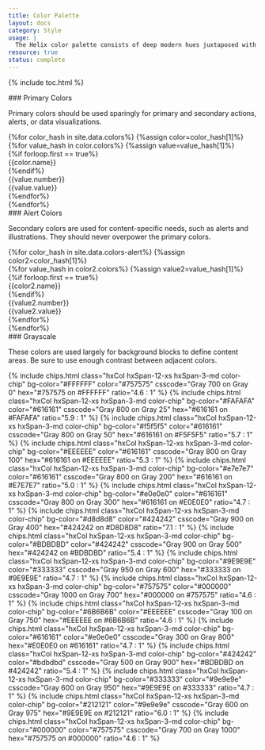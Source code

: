 ```yaml
---
title: Color Palette
layout: docs
category: Style
usage: |
  The Helix color palette consists of deep modern hues juxtaposed with simple monochromatic environments. Our color palette has been selected to enhance usability while adhering to accessibility criteria. Guidelines for color usage are outlined for individual components.
resource: true
status: complete
---
```


{% include toc.html %}

<section class="static-section"  markdown="1">
### Primary Colors

Primary colors should be used sparingly for primary and secondary actions,
alerts, or data visualizations.
  <div class="hxRow">
    {%for color_hash in site.data.colors%}
      {%assign color=color_hash[1]%}
      <div class="hxCol hxSpan-12-xs hxSpan-4-sm hxSpan-2-md">
        {%for value_hash in color.colors%}
        {%assign value=value_hash[1]%}
        <div class="{{value.class}}-swatch" style="background-color:{{value.value}}">
          {%if forloop.first == true%}
          <div class="color-name">{{color.name}}</div>
          {%endif%}
          <div class="{{value.type}}-type">
            {{value.number}}<br>
            <span class="smaller-color-type">{{value.value}}</span>
          </div>
        </div>
        {%endfor%}
      </div>
    {%endfor%}
  </div>
</section>


<section class="static-section"  markdown="1">
### Alert Colors

Secondary colors are used for content-specific needs, such as alerts and
illustrations. They should never overpower the primary colors.
  <div class="hxRow">
    {%for color_hash in site.data.colors-alert%}
      {%assign color2=color_hash[1]%}
      <div class="hxCol hxSpan-12-xs hxSpan-4-sm hxSpan-2-md">
        {%for value_hash in color2.colors%}
        {%assign value2=value_hash[1]%}
        <div class="{{value2.class}}-swatch" style="background-color:{{value2.value}}">
          {%if forloop.first == true%}
          <div class="color-name">{{color2.name}}</div>
          {%endif%}
          <div class="{{value2.type}}-type">
            {{value2.number}}<br>
            <span class="smaller-color-type">{{value2.value}}</span>
          </div>
        </div>
        {%endfor%}
      </div>
    {%endfor%}
  </div>
</section>


<section class="static-section"  markdown="1">
### Grayscale

These colors are used largely for background blocks to define content areas. Be
sure to use enough contrast between adjacent colors.

<div class="hxRow">
  {% include chips.html class="hxCol hxSpan-12-xs hxSpan-3-md color-chip" bg-color="#FFFFFF" color="#757575" csscode="Gray 700 on Gray 0" hex="#757575 on #FFFFFF" ratio="4.6 : 1" %}
  {% include chips.html class="hxCol hxSpan-12-xs hxSpan-3-md color-chip" bg-color="#FAFAFA" color="#616161" csscode="Gray 800 on Gray 25" hex="#616161 on #FAFAFA" ratio="5.9 : 1" %}
  {% include chips.html class="hxCol hxSpan-12-xs hxSpan-3-md color-chip" bg-color="#f5f5f5" color="#616161" csscode="Gray 800 on Gray 50" hex="#616161 on #F5F5F5" ratio="5.7 : 1" %}
  {% include chips.html class="hxCol hxSpan-12-xs hxSpan-3-md color-chip" bg-color="#EEEEEE" color="#616161" csscode="Gray 800 on Gray 100" hex="#616161 on #EEEEEE" ratio="5.3 : 1" %}
  {% include chips.html class="hxCol hxSpan-12-xs hxSpan-3-md color-chip" bg-color="#e7e7e7" color="#616161" csscode="Gray 800 on Gray 200" hex="#616161 on #E7E7E7" ratio="5.0 : 1" %}
  {% include chips.html class="hxCol hxSpan-12-xs hxSpan-3-md color-chip" bg-color="#e0e0e0" color="#616161" csscode="Gray 800 on Gray 300" hex="#616161 on #E0E0E0" ratio="4.7 : 1" %}
  {% include chips.html class="hxCol hxSpan-12-xs hxSpan-3-md color-chip" bg-color="#d8d8d8" color="#424242" csscode="Gray 900 on Gray 400" hex="#424242 on #D8D8D8" ratio="7.1 : 1" %}
  {% include chips.html class="hxCol hxSpan-12-xs hxSpan-3-md color-chip" bg-color="#BDBDBD" color="#424242" csscode="Gray 900 on Gray 500" hex="#424242 on #BDBDBD" ratio="5.4 : 1" %}
  {% include chips.html class="hxCol hxSpan-12-xs hxSpan-3-md color-chip" bg-color="#9E9E9E" color="#333333" csscode="Gray 950 on Gray 600" hex="#333333 on #9E9E9E" ratio="4.7 : 1" %}
  {% include chips.html class="hxCol hxSpan-12-xs hxSpan-3-md color-chip" bg-color="#757575" color="#000000" csscode="Gray 1000 on Gray 700" hex="#000000 on #757575" ratio="4.6 : 1" %}
  {% include chips.html class="hxCol hxSpan-12-xs hxSpan-3-md color-chip" bg-color="#6B6B6B" color="#EEEEEE" csscode="Gray 100 on Gray 750" hex="#EEEEEE on #6B6B6B" ratio="4.6 : 1" %}
  {% include chips.html class="hxCol hxSpan-12-xs hxSpan-3-md color-chip" bg-color="#616161" color="#e0e0e0" csscode="Gray 300 on Gray 800" hex="#E0E0E0 on #616161" ratio="4.7 : 1" %}
  {% include chips.html class="hxCol hxSpan-12-xs hxSpan-3-md color-chip" bg-color="#424242" color="#bdbdbd" csscode="Gray 500 on Gray 900" hex="#BDBDBD on #424242" ratio="5.4 : 1" %}
  {% include chips.html class="hxCol hxSpan-12-xs hxSpan-3-md color-chip" bg-color="#333333" color="#9e9e9e" csscode="Gray 600 on Gray 950" hex="#9E9E9E on #333333" ratio="4.7 : 1" %}
  {% include chips.html class="hxCol hxSpan-12-xs hxSpan-3-md color-chip" bg-color="#212121" color="#9e9e9e" csscode="Gray 600 on Gray 975" hex="#9E9E9E on #212121" ratio="6.0 : 1" %}
  {% include chips.html class="hxCol hxSpan-12-xs hxSpan-3-md color-chip" bg-color="#000000" color="#757575" csscode="Gray 700 on Gray 1000" hex="#757575 on #000000" ratio="4.6 : 1" %}
</div>
</section>
